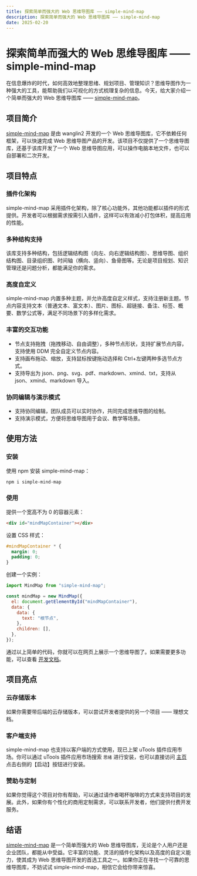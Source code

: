 ```yaml
---
title: 探索简单而强大的 Web 思维导图库 —— simple-mind-map
description: 探索简单而强大的 Web 思维导图库 —— simple-mind-map
date: 2025-02-20
---
```



#  探索简单而强大的 Web 思维导图库 —— simple-mind-map

在信息爆炸的时代，如何高效地整理思绪、规划项目、管理知识？思维导图作为一种强大的工具，能帮助我们以可视化的方式梳理复杂的信息。今天，给大家介绍一个简单而强大的 Web 思维导图库 —— [simple-mind-map](https://github.com/wanglin2/mind-map)。

## 项目简介

[simple-mind-map](https://github.com/wanglin2/mind-map) 是由 wanglin2 开发的一个 Web 思维导图库，它不依赖任何框架，可以快速完成 Web 思维导图产品的开发。该项目不仅提供了一个思维导图库，还基于该库开发了一个 Web 思维导图应用，可以操作电脑本地文件，也可以自部署和二次开发。

## 项目特点

### 插件化架构

simple-mind-map 采用插件化架构，除了核心功能外，其他功能都以插件的形式提供。开发者可以根据需求按需引入插件，这样可以有效减小打包体积，提高应用的性能。

### 多种结构支持

该库支持多种结构，包括逻辑结构图（向左、向右逻辑结构图）、思维导图、组织结构图、目录组织图、时间轴（横向、竖向）、鱼骨图等。无论是项目规划、知识管理还是问题分析，都能满足你的需求。

### 高度自定义

simple-mind-map 内置多种主题，并允许高度自定义样式，支持注册新主题。节点内容支持文本（普通文本、富文本）、图片、图标、超链接、备注、标签、概要、数学公式等，满足不同场景下的多样化需求。

### 丰富的交互功能

- 节点支持拖拽（拖拽移动、自由调整），多种节点形状，支持扩展节点内容，支持使用 DDM 完全自定义节点内容。
- 支持画布拖动、缩放，支持鼠标按键拖动选择和 Ctrl+左键两种多选节点方式。
- 支持导出为 json、png、svg、pdf、markdown、xmind、txt，支持从 json、xmind、markdown 导入。

### 协同编辑与演示模式

- 支持协同编辑，团队成员可以实时协作，共同完成思维导图的绘制。
- 支持演示模式，方便将思维导图用于会议、教学等场景。

## 使用方法

### 安装

使用 npm 安装 simple-mind-map：

```bash
npm i simple-mind-map
```

### 使用

提供一个宽高不为 0 的容器元素：

```html
<div id="mindMapContainer"></div>
```

设置 CSS 样式：

```css
#mindMapContainer * {
  margin: 0;
  padding: 0;
}
```

创建一个实例：

```javascript
import MindMap from "simple-mind-map";

const mindMap = new MindMap({
  el: document.getElementById("mindMapContainer"),
  data: {
    data: {
      text: "根节点",
    },
    children: [],
  },
});
```

通过以上简单的代码，你就可以在网页上展示一个思维导图了。如果需要更多功能，可以查看 [开发文档](https://wanglin2.github.io/mind-map-docs/)。

## 项目亮点

### 云存储版本

如果你需要带后端的云存储版本，可以尝试开发者提供的另一个项目 —— 理想文档。

### 客户端支持

simple-mind-map 也支持以客户端的方式使用，现已上架 uTools 插件应用市场。你可以通过 uTools 插件应用市场搜索 `思绪` 进行安装，也可以直接访问 [主页](https://github.com/wanglin2/mind-map) 点击右侧的【启动】按钮进行安装。

### 赞助与定制

如果你觉得这个项目对你有帮助，可以通过请作者喝杯咖啡的方式来支持项目的发展。此外，如果你有个性化的商用定制需求，可以联系开发者，他们提供付费开发服务。

## 结语

[simple-mind-map](https://github.com/wanglin2/mind-map) 是一个简单而强大的 Web 思维导图库，无论是个人用户还是企业团队，都能从中受益。它丰富的功能、灵活的插件化架构以及高度的自定义能力，使其成为 Web 思维导图开发的首选工具之一。如果你正在寻找一个可靠的思维导图库，不妨试试 simple-mind-map，相信它会给你带来惊喜。